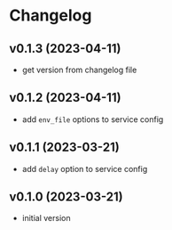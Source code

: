 # Changelog

## v0.1.3 (2023-04-11)

- get version from changelog file

## v0.1.2 (2023-04-11)

- add `env_file` options to service config

## v0.1.1 (2023-03-21)

- add `delay` option to service config

## v0.1.0 (2023-03-21)

- initial version

